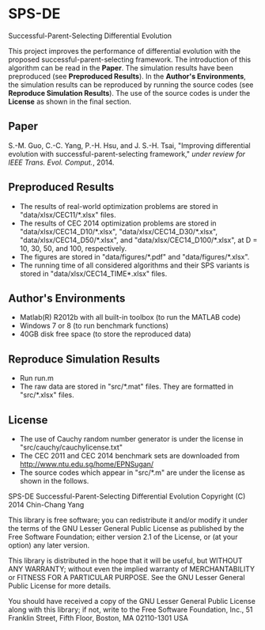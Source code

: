 SPS-DE
======

Successful-Parent-Selecting Differential Evolution

This project improves the performance of differential evolution with the proposed successful-parent-selecting framework. The introduction of this algorithm can be read in the **Paper**. The simulation results have been preproduced (see **Preproduced Results**). In the **Author's Environments**, the simulation results can be reproduced by running the source codes (see **Reproduce Simulation Results**). The use of the source codes is under the **License** as shown in the final section.

Paper
-----
S.-M. Guo, C.-C. Yang, P.-H. Hsu, and J. S.-H. Tsai, "Improving differential evolution with successful-parent-selecting framework," *under review for IEEE Trans. Evol. Comput.*, 2014.

Preproduced Results
-------------------

* The results of real-world optimization problems are stored in "data/xlsx/CEC11/\*.xlsx" files.
* The results of CEC 2014 optimization problems are stored in "data/xlsx/CEC14\_D10/\*.xlsx", "data/xlsx/CEC14\_D30/\*.xlsx", "data/xlsx/CEC14\_D50/\*.xlsx", and "data/xlsx/CEC14_D100/\*.xlsx", at D = 10, 30, 50, and 100, respectively.
* The figures are stored in "data/figures/\*.pdf" and "data/figures/\*.xlsx".
* The running time of all considered algorithms and their SPS variants is stored in "data/xlsx/CEC14\_TIME\*.xlsx" files.

Author's Environments
---------------------

* Matlab(R) R2012b with all built-in toolbox (to run the MATLAB code)
* Windows 7 or 8 (to run benchmark functions)
* 40GB disk free space (to store the reproduced data)

Reproduce Simulation Results
----------------------------
* Run run.m
* The raw data are stored in "src/\*.mat" files. They are formatted in "src/\*.xlsx" files.

License
-------

* The use of Cauchy random number generator is under the license in "src/cauchy/cauchylicense.txt"
* The CEC 2011 and CEC 2014 benchmark sets are downloaded from http://www.ntu.edu.sg/home/EPNSugan/
* The source codes which appear in "src/*.m" are under the license as shown in the follows.

SPS-DE Successful-Parent-Selecting Differential Evolution
Copyright (C) 2014 Chin-Chang Yang

This library is free software; you can redistribute it and/or
modify it under the terms of the GNU Lesser General Public
License as published by the Free Software Foundation; either
version 2.1 of the License, or (at your option) any later version.

This library is distributed in the hope that it will be useful,
but WITHOUT ANY WARRANTY; without even the implied warranty of
MERCHANTABILITY or FITNESS FOR A PARTICULAR PURPOSE.  See the GNU
Lesser General Public License for more details.

You should have received a copy of the GNU Lesser General Public
License along with this library; if not, write to the Free Software
Foundation, Inc., 51 Franklin Street, Fifth Floor, Boston, MA  02110-1301
USA
